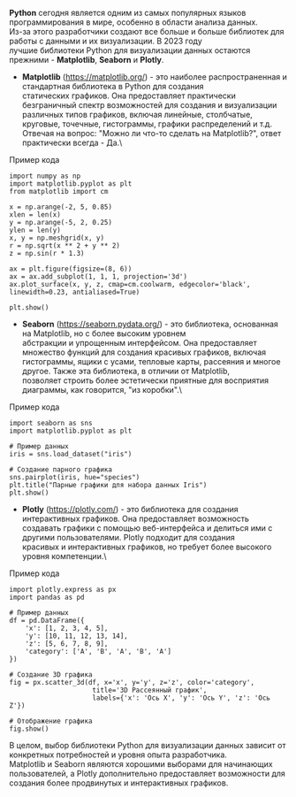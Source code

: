 **Python** сегодня является одним из самых популярных языков программирования в мире, особенно в области анализа данных. \
Из-за этого разработчики создают все больше и больше библиотек для работы с данными и их визуализации. В 2023 году \
лучшие библиотеки Python для визуализации данных остаются прежними - **Matplotlib**, **Seaborn** и **Plotly**.

- **Matplotlib** (https://matplotlib.org/) - это наиболее распространенная и стандартная библиотека в Python для создания\
статических графиков. Она предоставляет практически безграничный спектр возможностей для создания и визуализации \
различных типов графиков, включая линейные, столбчатые, круговые, точечные, гистограммы, графики распределений и т.д. \
Отвечая на вопрос: "Можно ли что-то сделать на Matplotlib?", ответ практически всегда - Да.\

Пример кода
```
import numpy as np
import matplotlib.pyplot as plt
from matplotlib import cm

x = np.arange(-2, 5, 0.85)
xlen = len(x)
y = np.arange(-5, 2, 0.25)
ylen = len(y)
x, y = np.meshgrid(x, y)
r = np.sqrt(x ** 2 + y ** 2)
z = np.sin(r * 1.3)

ax = plt.figure(figsize=(8, 6))
ax = ax.add_subplot(1, 1, 1, projection='3d')
ax.plot_surface(x, y, z, cmap=cm.coolwarm, edgecolor='black', linewidth=0.23, antialiased=True)

plt.show()
```

- **Seaborn** (https://seaborn.pydata.org/) - это библиотека, основанная на Matplotlib, но с более высоким уровнем \
абстракции и упрощенным интерфейсом. Она предоставляет множество функций для создания красивых графиков, включая \
гистограммы, ящики с усами, тепловые карты, рассеяния и многое другое. Также эта библиотека, в отличии от Matplotlib, \
позволяет строить более эстетически приятные для восприятия диаграммы, как говорится, "из коробки".\

Пример кода
```
import seaborn as sns
import matplotlib.pyplot as plt

# Пример данных
iris = sns.load_dataset("iris")

# Создание парного графика
sns.pairplot(iris, hue="species")
plt.title("Парные графики для набора данных Iris")
plt.show()
```

- **Plotly** (https://plotly.com/) - это библиотека для создания интерактивных графиков. Она предоставляет возможность \
создавать графики с помощью веб-интерфейса и делиться ими с другими пользователями. Plotly подходит для создания \
красивых и интерактивных графиков, но требует более высокого уровня компетенции.\

Пример кода
```
import plotly.express as px
import pandas as pd

# Пример данных
df = pd.DataFrame({
    'x': [1, 2, 3, 4, 5],
    'y': [10, 11, 12, 13, 14],
    'z': [5, 6, 7, 8, 9],
    'category': ['A', 'B', 'A', 'B', 'A']
})

# Создание 3D графика
fig = px.scatter_3d(df, x='x', y='y', z='z', color='category',
                     title='3D Рассеянный график',
                     labels={'x': 'Ось X', 'y': 'Ось Y', 'z': 'Ось Z'})

# Отображение графика
fig.show()
```

В целом, выбор библиотеки Python для визуализации данных зависит от конкретных потребностей и уровня опыта разработчика.\
Matplotlib и Seaborn являются хорошими выборами для начинающих пользователей, а Plotly дополнительно предоставляет 
возможности для создания более продвинутых и интерактивных графиков.

